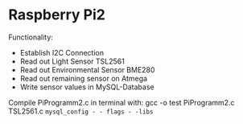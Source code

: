 # Raspberry Pi2


Functionality:
- Establish I2C Connection 
- Read out Light Sensor TSL2561
- Read out Environmental Sensor BME280
- Read out remaining sensor on Atmega
- Write sensor values in MySQL-Database


Compile PiProgramm2.c in terminal with:
gcc -o test PiProgramm2.c TSL2561.c `mysql_config - - flags - -libs`

